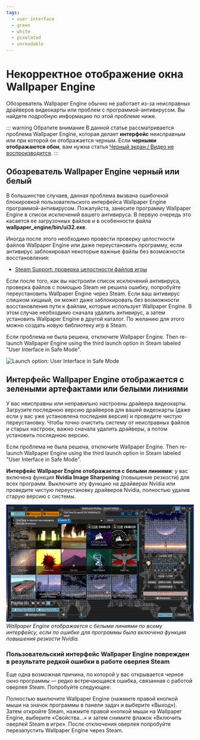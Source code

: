 ```yaml
---
tags:
  - user interface
  - green
  - white
  - pixelated
  - unreadable
---
```


# Некорректное отображение окна Wallpaper Engine

Обозреватель Wallpaper Engine обычно не работает из-за неисправных драйверов видеокарты или проблем с программой-антивирусом. Вы найдете подробную информацию по этой проблеме ниже.

::: warning
Обратите внимание В данной статье рассматривается проблема Wallpaper Engine, которая делает **интерфейс** неисправным или при которой он отображается черным. Если **черными отображаются обои**, вам нужна статья [Черный экран / Видео не воспроизводится](/noshow/notplaying.html).
:::

## Обозреватель Wallpaper Engine черный или белый

В большинстве случаев, данная проблема вызвана ошибочной блокировкой пользовательского интерфейса Wallpaper Engine программой-антивирусом. Пожалуйста, занесите программу Wallpaper Engine в список исключений вашего антивируса. В первую очередь это касается ее загрузочных файлов и в особенности файла **wallpaper_engine/bin/ui32.exe**.

Иногда после этого необходимо провести проверку целостности файлов Wallpaper Engine или даже переустановить программу, если антивирус заблокировал некоторые важные файлы без возможности восстановления:

* [Steam Support: проверка целостности файлов игры](https://support.steampowered.com/kb_article.php?ref=2037-QEUH-3335)

Если после того, как вы настроили список исключений антивируса, проверка файлов с помощью Steam не решила ошибку, попробуйте переустановить Wallpaper Engine через Steam. Если ваш антивирус слишком хищный, он может даже заблокировать без возможности восстановления пути к файлам, которые использует Wallpaper Engine. В этом случае необходимо сначала удалить антивирус, а затем установить Wallpaper Engine в другой каталог. По желанию для этого можно создать новую библиотеку игр в Steam.

Если проблема не была решена, отключите Wallpaper Engine. Then re-launch Wallpaper Engine using the third launch option in Steam labeled "User Interface in Safe Mode".

![Launch option: User Interface in Safe Mode](/img/faq/steam_launch_option.jpg)

## Интерфейс Wallpaper Engine отображается с зелеными артефактами или белыми линиями

У вас неисправны или неправильно настроены драйвера видеокарты. Загрузите последнюю версию драйверов для вашей видеокарты (даже если у вас уже установлена последняя версия) и проведите чистую переустановку. Чтобы точно очистить систему от неисправных файлов и старых настроек, важно сначала удалить драйверы, а потом установить последнюю версию.

Если проблема не была решена, отключите Wallpaper Engine. Then re-launch Wallpaper Engine using the third launch option in Steam labeled "User Interface in Safe Mode".

**Интерфейс Wallpaper Engine отображается с белыми линиями**: у вас включена функция **Nvidia Image Sharpening** (повышение резкости) для всех программ. Выключите эту функцию на драйверах Nvidia или проведите чистую переустановку драйверов Nvidia, полностью удалив старую версию с системы.

![Проблема с функцией повышения резкости: Nvidia Image Sharpening](./imagesharpening.png) *Wallpaper Engine отображается с белыми линиями по всему интерфейсу, если по ошибке для программы была включена функция повышения резкости Nvidia.*

### Пользовательский интерфейс Wallpaper Engine поврежден в результате редкой ошибки в работе оверлея Steam

Еще одна возможная причина, по которой у вас открывается черное окно программы — редко встречающаяся ошибка, связанная с работой оверлея Steam. Попробуйте следующее:

Полностью выключите Wallpaper Engine (нажмите правой кнопкой мыши на значок программы в панели задач и выберите «Выход»). Затем откройте Steam, нажмите правой кнопкой мыши на Wallpaper Engine, выберите «Свойства…» и затем снимите флажок «Включить оверлей Steam в игре». После отключения оверлея попробуйте перезапустить Wallpaper Engine через Steam. 
